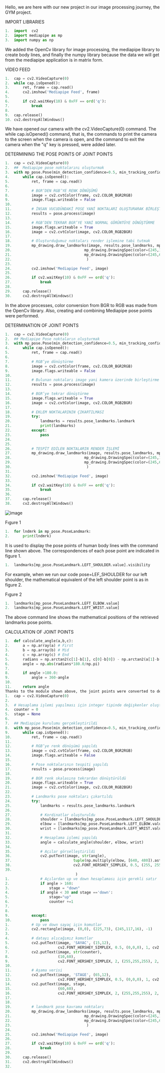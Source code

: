Hello, we are here with our new project in our image processing journey, the GYM project.

IMPORT LIBRARIES
```Python
1.	import  cv2 
2.	import mediapipe as mp 
3.	import numpy as np
```
We added the OpenCv library for image processing, 
the mediapipe library to create body lines, and finally the numpy library because the data we will get from the mediapipe application is in matrix form.

VİDEO FEED
```Python
1.	cap = cv2.VideoCapture(0)
2.	while cap.isOpened():
3.	    ret, frame = cap.read()
4.	    cv2.imshow('Mediapipe Feed', frame)
5.	    
6.	    if cv2.waitKey(10) & 0xFF == ord('q'):
7.	        break
8.	        
9.	cap.release()
10.	cv2.destroyAllWindows()
```
We have opened our camera with the cv2.VideoCapture(0) command. The while cap.isOpened() command,
that is, the commands to print the camera to the screen when the camera is open, and the command to exit the camera when the "q" key is pressed, were added later.

DETERMINING THE POSE POINTS OF JOINT POINTS
```Python
1.	cap = cv2.VideoCapture(0)
2.	##  Mediapipe pose noktalarını oluşturmak
3.	with mp_pose.Pose(min_detection_confidence=0.5, min_tracking_confidence=0.5) as pose:
4.	    while cap.isOpened():
5.	        ret, frame = cap.read()
6.	        
7.	        # BGR’DEN RGB’YE RENK DÖNÜŞÜMÜ
8.	        image = cv2.cvtColor(frame, cv2.COLOR_BGR2RGB)
9.	        image.flags.writeable = False
10.	      
11.	        # İNSAN VUCUDÜNDAKİ POSE YANİ NOKTALARI OLUŞTURARAK BİRLEŞTİRME
12.	        results = pose.process(image)
13.	    
14.	        # RGB’DEN TEKRAR BGR’YE YANİ NORMAL GÖRÜNTÜYE DÖNÜŞTÜRME
15.	        image.flags.writeable = True
16.	        image = cv2.cvtColor(image, cv2.COLOR_RGB2BGR)
17.	        
18.	        # Oluşturduğumuz noktaları render işlemine tabi tutmak
19.	        mp_drawing.draw_landmarks(image, results.pose_landmarks, mp_pose.POSE_CONNECTIONS,
20.	                                mp_drawing.DrawingSpec(color=(245,117,66), thickness=2, circle_radius=2), 
21.	                                mp_drawing.DrawingSpec(color=(245,66,230), thickness=2, circle_radius=2) 
22.	                                 )               
23.	        
24.	        cv2.imshow('Mediapipe Feed', image)
25.	 
26.	        if cv2.waitKey(10) & 0xFF == ord('q'):
27.	            break
28.	 
29.	    cap.release()
30.	    cv2.destroyAllWindows()
```
In the above processes, color conversion from BGR to RGB was made from the OpenCv library. Also, creating and combining Mediapipe pose points were performed.

DETERMINATION OF JOINT POINTS
```Python
1.	cap = cv2.VideoCapture(0)
2.	## Mediapipe Pose noktaların oluşturmak
3.	with mp_pose.Pose(min_detection_confidence=0.5, min_tracking_confidence=0.5) as pose:
4.	    while cap.isOpened():
5.	        ret, frame = cap.read()
6.	        
7.	        # RGB’ye dönüştürme
8.	        image = cv2.cvtColor(frame, cv2.COLOR_BGR2RGB)
9.	        image.flags.writeable = False
10.	      
11.	        # Bulunan noktaları image yani kamera üzerinde birleştirme işlemi yaptıgımız nokta
12.	        results = pose.process(image)
13.	    
14.	        # BGR’ye tekrar dönüştürme
15.	        image.flags.writeable = True
16.	        image = cv2.cvtColor(image, cv2.COLOR_RGB2BGR)
17.	        
18.	        # EKLEM NOKTALARININ ÇIKARTILMASI
19.	        try:
20.	            landmarks = results.pose_landmarks.landmark
21.	            print(landmarks)
22.	        except:
23.	            pass
24.	        
25.	        
26.	        # TESPİT EDİLEN NOKTALARIN RENDER İŞLEMİ
27.	        mp_drawing.draw_landmarks(image, results.pose_landmarks, mp_pose.POSE_CONNECTIONS,
28.	                                mp_drawing.DrawingSpec(color=(245,117,66), thickness=2, circle_radius=2), 
29.	                                mp_drawing.DrawingSpec(color=(245,66,230), thickness=2, circle_radius=2) 
30.	                                 )               
31.	        
32.	        cv2.imshow('Mediapipe Feed', image)
33.	 
34.	        if cv2.waitKey(10) & 0xFF == ord('q'):
35.	            break
36.	 
37.	    cap.release()
38.	    cv2.destroyAllWindows()
```
![image](https://user-images.githubusercontent.com/67556543/156896523-568ddc5a-89d8-4bba-81ba-8aa7cbe006b4.png)



Fıgure 1
```Python
1.	for lndmrk in mp_pose.PoseLandmark:
2.	    print(lndmrk)
```
It is used to display the pose points of human body lines with the command line shown above. The correspondences of each pose point are indicated in figure 1.
```Python
1.	landmarks[mp_pose.PoseLandmark.LEFT_SHOULDER.value].visibility
```
For example, when we run our code pose=LEF_SHOULDER for our left shoulder, the mathematical equivalent of the left shoulder point is as in figure 2.
 
Fıgure 2
```Python
1.	landmarks[mp_pose.PoseLandmark.LEFT_ELBOW.value]
2.	landmarks[mp_pose.PoseLandmark.LEFT_WRIST.value]
```
The above command line shows the mathematical positions of the retrieved landmarks pose points.

CALCULATION OF JOINT POINTS
```Python
1.	def calculate_angle(a,b,c):
2.	    a = np.array(a) # First
3.	    b = np.array(b) # Mid
4.	    c = np.array(c) # End
5.	    radians = np.arctan2(c[1]-b[1], c[0]-b[0]) - np.arctan2(a[1]-b[1], a[0]-b[0])
6.	    angle = np.abs(radians*180.0/np.pi)
7.	    
8.	    if angle >180.0:
9.	        angle = 360-angle
10.	        
11.	    return angle 
Thanks to the module shown above, the joint points were converted to decimal numbers matrixically and the points were combined.
1.	cap = cv2.VideoCapture(0)
2.	 
3.	# Hesaplama işlemi yapılması için integer tipinde değişkenler oluşturuldu
4.	counter = 0 
5.	stage = None
6.	 
7.	## Mediapipe kurulumu gerçekleştirildi
8.	with mp_pose.Pose(min_detection_confidence=0.5, min_tracking_confidence=0.5) as pose:
9.	    while cap.isOpened():
10.	        ret, frame = cap.read()
11.	        
12.	        # RGB’ye renk dönüşümü yapıldı
13.	        image = cv2.cvtColor(frame, cv2.COLOR_BGR2RGB)
14.	        image.flags.writeable = False
15.	      
16.	        # Pose noktalarının tespiti yapıldı
17.	        results = pose.process(image)
18.	    
19.	        # BGR renk skalasına tekrardan dönüştürüldü
20.	        image.flags.writeable = True
21.	        image = cv2.cvtColor(image, cv2.COLOR_RGB2BGR)
22.	        
23.	        # Landmarks pose noktaları çıkartıldı
24.	        try:
25.	            landmarks = results.pose_landmarks.landmark
26.	            
27.	            # Kordinatlar oluşturuldu
28.	            shoulder = [landmarks[mp_pose.PoseLandmark.LEFT_SHOULDER.value].x,landmarks[mp_pose.PoseLandmark.LEFT_SHOULDER.value].y]
29.	            elbow = [landmarks[mp_pose.PoseLandmark.LEFT_ELBOW.value].x,landmarks[mp_pose.PoseLandmark.LEFT_ELBOW.value].y]
30.	            wrist = [landmarks[mp_pose.PoseLandmark.LEFT_WRIST.value].x,landmarks[mp_pose.PoseLandmark.LEFT_WRIST.value].y]
31.	            
32.	            # Hesaplama işlemi yapıldı
33.	            angle = calculate_angle(shoulder, elbow, wrist)
34.	            
35.	            # Açılar görselleştirildi
36.	            cv2.putText(image, str(angle), 
37.	                           tuple(np.multiply(elbow, [640, 480]).astype(int)), 
38.	                           cv2.FONT_HERSHEY_SIMPLEX, 0.5, (255, 255, 255), 2, cv2.LINE_AA
39.	 
                                )
1.	            # Açılardan up ve down hesaplaması için gerekli satır
2.	            if angle > 160:
3.	                stage = "down"
4.	            if angle < 30 and stage =='down':
5.	                stage="up"
6.	                counter +=1
7.	                
8.	                       
9.	        except:
10.	            pass
1.	        # Up ve down sayaç için komutlar
2.	        cv2.rectangle(image, (0,0), (225,73), (245,117,16), -1)
3.	        
4.	        # datayı alıcağımız komutlar
5.	        cv2.putText(image, 'SAYAC', (15,12), 
6.	                    cv2.FONT_HERSHEY_SIMPLEX, 0.5, (0,0,0), 1, cv2.LINE_AA)
7.	        cv2.putText(image, str(counter), 
8.	                    (10,60), 
9.	                    cv2.FONT_HERSHEY_SIMPLEX, 2, (255,255,255), 2, cv2.LINE_AA)
10.	        
11.	        # Aşama verisi
12.	        cv2.putText(image, 'STAGE', (65,12), 
13.	                    cv2.FONT_HERSHEY_SIMPLEX, 0.5, (0,0,0), 1, cv2.LINE_AA)
14.	        cv2.putText(image, stage, 
15.	                    (60,60), 
16.	                    cv2.FONT_HERSHEY_SIMPLEX, 2, (255,255,255), 2, cv2.LINE_AA)
17.	        
18.	        
19.	        # landmark pose kavrama noktaları
20.	        mp_drawing.draw_landmarks(image, results.pose_landmarks, mp_pose.POSE_CONNECTIONS,
21.	                                mp_drawing.DrawingSpec(color=(245,117,66), thickness=2, circle_radius=2), 
22.	                                mp_drawing.DrawingSpec(color=(245,66,230), thickness=2, circle_radius=2) 
23.	                                 )               
24.	        
25.	        cv2.imshow('Mediapipe Feed', image)
26.	 
27.	        if cv2.waitKey(10) & 0xFF == ord('q'):
28.	            break
29.	 
30.	    cap.release()
31.	    cv2.destroyAllWindows()
32.	 
```

